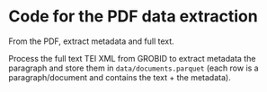 # Code for the PDF data extraction

From the PDF, extract metadata and full text.

Process the full text TEI XML from GROBID to extract metadata the paragraph and store them in `data/documents.parquet` (each row is a paragraph/document and contains the text + the metadata).
